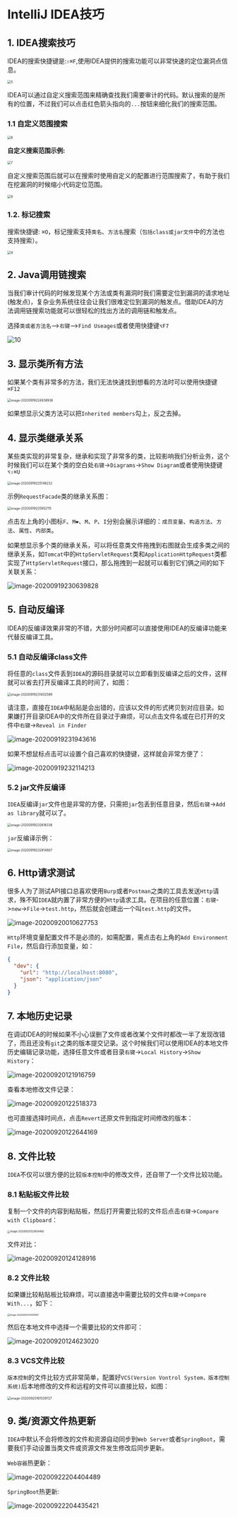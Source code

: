 # IntelliJ IDEA技巧

## 1. IDEA搜索技巧

IDEA的搜索快捷键是:`⇧⌘F`,使用IDEA提供的搜索功能可以非常快速的定位漏洞点信息。

<img src="../images/5.png" alt="5" style="zoom:50%;" />

IDEA可以通过自定义搜索范围来精确查找我们需要审计的代码。默认搜索的是所有的位置，不过我们可以点击红色箭头指向的`...`按钮来细化我们的搜索范围。

### 1.1 自定义范围搜索

<img src="../images/6.png" alt="6" style="zoom:50%;" />

**自定义搜索范围示例:**

<img src="../images/7.png" alt="7" style="zoom:50%;" />

自定义搜索范围后就可以在搜索时使用自定义的配置进行范围搜索了，有助于我们在挖漏洞的时候缩小代码定位范围。

<img src="../images/8.png" alt="8" style="zoom:50%;" />

### 1.2. 标记搜索

搜索快捷键: `⌘O`，标记搜索支持`类名`、`方法名`搜索（`包括class或jar文件`中的方法也支持搜索）。

<img src="../images/9.png" alt="9" style="zoom:50%;" />

## 2. Java调用链搜索

当我们审计代码的时候发现某个方法或类有漏洞时我们需要定位到漏洞的请求地址(触发点)，复杂业务系统往往会让我们很难定位到漏洞的触发点。借助IDEA的方法调用链搜索功能就可以很轻松的找出方法的调用链和触发点。

选择`类或者方法名`-->`右键`-->`Find Useages`或者使用快捷键`⌥F7`

![10](../images/10.png)

## 3. 显示类所有方法

 如果某个类有非常多的方法，我们无法快速找到想看的方法时可以使用快捷键`⌘F12`	

<img src="../images/image-20200919224838936.png" alt="image-20200919224838936" style="zoom:50%;" />

如果想显示父类方法可以把`Inherited members`勾上，反之去掉。

## 4. 显示类继承关系

某些类实现的非常复杂，继承和实现了非常多的类，比较影响我们分析业务，这个时候我们可以在某个类的空白处`右键`->`Diagrams`->`Show Diagram`或者使用快捷键`⌥⇧⌘U`

<img src="../../gitbook/images/image-20200919225146232.png" alt="image-20200919225146232" style="zoom:50%;" />

示例`RequestFacade`类的继承关系图：

<img src="../images/image-20200919225952115.png" alt="image-20200919225952115" style="zoom:50%;" />

点击左上角的小图标`F`、`M❤`、`M`、`P`、`I`分别会展示详细的：`成员变量`、`构造方法`、`方法`、`属性`、`内部类`。

如果想显示多个类的继承关系，可以将任意类文件拖拽到右图就会生成多类之间的继承关系，如`Tomcat`中的`HttpServletRequest`类和`ApplicationHttpRequest`类都实现了`HttpServletRequest`接口，那么拖拽到一起就可以看到它们俩之间的如下关联关系：

![image-20200919230639828](../images/image-20200919230639828.png)

## 5. 自动反编译

IDEA的反编译效果非常的不错，大部分时间都可以直接使用IDEA的反编译功能来代替反编译工具。

### 5.1 自动反编译class文件

将任意的`class`文件丢到`IDEA`的源码目录就可以立即看到反编译之后的文件，这样就可以省去打开反编译工具的时间了，如图：

<img src="../images/image-20200919231402589.png" alt="image-20200919231402589" style="zoom:50%;" />

请注意，直接在`IDEA`中粘贴是会出错的，应该以文件的形式拷贝到对应目录。如果嫌打开目录IDEA中的文件所在目录过于麻烦，可以点击文件名或在已打开的文件中`右键`->`Reveal in Finder`

![image-20200919231943616](../images/image-20200919231943616.png)

如果不想鼠标点击可以设置个自己喜欢的快捷键，这样就会非常方便了：

![image-20200919232114213](../images/image-20200919232114213.png)

### 5.2 jar文件反编译

`IDEA`反编译`jar`文件也是非常的方便，只需把`jar`包丢到任意目录，然后`右键`->`Add as library`就可以了。

<img src="../images/image-20200919232616338.png" alt="image-20200919232616338" style="zoom:50%;" />

`jar`反编译示例：

<img src="../images/image-20200919232814807.png" alt="image-20200919232814807" style="zoom:50%;" />

## 6. Http请求测试

很多人为了测试API接口总喜欢使用`Burp`或者`Postman`之类的工具去发送`Http`请求，殊不知`IDEA`就内置了非常方便的`Http`请求工具。在项目的任意位置：`右键`->`new`->`File`->`test.http`，然后就会创建出一个叫`test.http`的文件。

![image-20200920010627753](../images/image-20200920010627753.png)

`Http`环境变量配置文件不是必须的，如需配置，需点击右上角的`Add Environment File`，然后自行添加变量，如：

```json
{
  "dev": {
    "url": "http://localhost:8080",
    "json": "application/json"
  }
}
```

## 7. 本地历史记录

在调试IDEA的时候如果不小心误删了文件或者改某个文件时都改一半了发现改错了，而且还没有`git`之类的版本提交记录。这个时候我们可以使用IDEA的本地文件历史编辑记录功能，选择任意文件或者目录`右键`->`Local History`->`Show History`：

![image-20200920121916759](../../gitbook/images/image-20200920121916759.png)

查看本地修改文件记录：

![image-20200920122518373](../images/image-20200920122518373.png)

也可直接选择时间点，点击`Revert`还原文件到指定时间修改的版本：

![image-20200920122644169](../images/image-20200920122644169.png)

## 8. 文件比较

`IDEA`不仅可以很方便的比较`版本控制`中的修改文件，还自带了一个文件比较功能。

### 8.1 粘贴板文件比较

复制一个文件的内容到粘贴板，然后打开需要比较的文件后点击`右键`->`Compare with Clipboard`：

<img src="../images/image-20200920123854460.png" alt="image-20200920123854460" style="zoom: 40%;" />

文件对比：

![image-20200920124128916](../images/image-20200920124128916.png)

### 8.2 文件比较

如果嫌比较粘贴板比较麻烦，可以直接选中需要比较的文件`右键`->`Compare With...`，如下：

<img src="../images/image-20200920124401867.png" alt="image-20200920124401867" style="zoom: 35%;" />

然后在本地文件中选择一个需要比较的文件即可：

![image-20200920124623020](../images/image-20200920124623020.png)

### 8.3 VCS文件比较

`版本控制`的文件比较方式非常简单，配置好`VCS(Version Vontrol System，版本控制系统)`后本地修改的文件和远程的文件可以直接比较，如图：

<img src="../images/image-20200920161539727.png" alt="image-20200920161539727" style="zoom:50%;" />

## 9. 类/资源文件热更新

`IDEA`中默认不会将修改的文件和资源自动同步到`Web Server`或者`SpringBoot`，需要我们手动设置当类文件或资源文件发生修改后同步更新。

`Web容器`热更新：

![image-20200922204404489](../images/image-20200922204404489.png)

`SpringBoot`热更新:

![image-20200922204435421](../images/image-20200922204435421.png)
